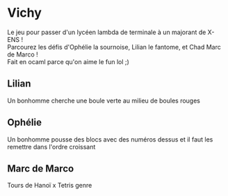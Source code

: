 # Vichy

Le jeu pour passer d'un lycéen lambda de terminale à un majorant de X-ENS  !  
Parcourez les défis d'Ophélie la sournoise, Lilian le fantome, et Chad Marc de Marco !  
Fait en ocaml parce qu'on aime le fun lol ;)  

## Lilian

Un bonhomme cherche une boule verte au milieu de boules rouges
## Ophélie

Un bonhomme pousse des blocs avec des numéros dessus et il faut les remettre dans l'ordre croissant

## Marc de Marco

Tours de Hanoï x Tetris genre
